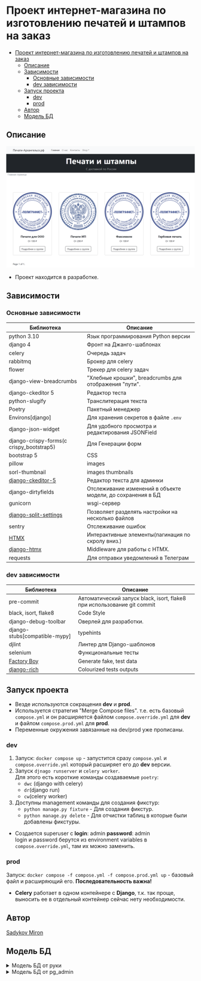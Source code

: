 # Проект интернет-магазина по изготовлению печатей и штампов на заказ
- [Проект интернет-магазина по изготовлению печатей и штампов на заказ](#проект-интернет-магазина-по-изготовлению-печатей-и-штампов-на-заказ)
  - [Описание](#описание)
  - [Зависимости](#зависимости)
    - [Основные зависимости](#основные-зависимости)
    - [dev зависимости](#dev-зависимости)
  - [Запуск проекта](#запуск-проекта)
    - [dev](#dev)
    - [prod](#prod)
  - [Автор](#автор)
  - [Модель БД](#модель-бд)
## Описание

![Картинка-Пример](images/img.png)
- Проект находится в разработке.

## Зависимости
### Основные зависимости
| Библиотека                                                                        | Описание                                                    |
| --------------------------------------------------------------------------------- | ----------------------------------------------------------- |
| python 3.10                                                                       | Язык программирования Python версии                         |
| django 4                                                                          | Фронт на Джанго-шаблонах                                    |
| celery                                                                            | Очередь задач                                               |
| rabbitmq                                                                          | Брокер для celery                                           |
| flower                                                                            | Трекер для celery задач                                     |
| django-view-breadcrumbs                                                           | "Хлебные крошки", breadcrumbs для отображения "пути".       |
| django-ckeditor 5                                                                 | Редактор теста                                              |
| python-slugify                                                                    | Транслитерация текста                                       |
| Poetry                                                                            | Пакетный менеджер                                           |
| Environs[django]                                                                  | Для хранения секретов в файле `.env`                        |
| django-json-widget                                                                | Для удобного просмотра и редактирования JSONField           |
| django-crispy-forms(c crispy_bootstrap5)                                          | Для Генерации форм                                          |
| bootstrap 5                                                                       | CSS                                                         |
| pillow                                                                            | images                                                      |
| sorl-thumbnail                                                                    | images thumbnails                                           |
| [django-ckeditor-5](https://github.com/hvlads/django-ckeditor-5)                  | Редактор текста для админки                                 |
| django-dirtyfields                                                                | Отслеживание изменений в объекте модели, до сохранения в БД |
| gunicorn                                                                          | wsgi-сервер                                                 |
| [django-split-settings](https://github.com/wemake-services/django-split-settings) | Позволяет разделять настройки на несколько файлов           |
| sentry                                                                            | Отслеживание ошибок                                         |
| [HTMX](https://htmx.org/)                                                         | Интерактивные элементы(пагинация по скролу вниз.)           |
| [django-htmx](https://github.com/adamchainz/django-htmx)                          | Middleware для работы с HTMX.                               |
| requests                                                                          | Для отправки уведомлений в Телеграм                         |

### dev зависимости
| Библиотека                                               | Описание                                                                |
| -------------------------------------------------------- | ----------------------------------------------------------------------- |
| pre-commit                                               | Автоматический запуск black, isort, flake8 при использование git commit |
| black, isort, flake8                                     | Code Style                                                              |
| django-debug-toolbar                                     | Оверлей для разработки.                                                 |
| django-stubs[compatible-mypy]                            | typehints                                                               |
| djlint                                                   | Линтер для Django-шаблонов                                              |
| selenium                                                 | Функциональные тесты                                                    |
| [Factory Boy](https://github.com/FactoryBoy/factory_boy) | Generate fake, test data                                                |
| [django-rich](https://github.com/adamchainz/django-rich) | Colourized tests outputs                                                |

## Запуск проекта
- Везде используются сокращения **dev** и **prod**.
- Используется стратегия "Merge Compose files". т.е. есть базовый `compose.yml` и он расширяется файлом `compose.override.yml` для **dev** и файлом `compose.prod.yml` для **prod**.
- Переменные окружения завязанные на dev/prod уже прописаны.

### dev
1. Запуск: `docker compose up` - запустится сразу `compose.yml` и `compose.override.yml` который расширяет его до **dev** версии.
2. Запуск `djnago runserver` и `celery worker`.\
Для этого есть короткие команды создаваемые `poetry`:
     - `dwc` (django with celery)
     - `dr`(django run)
     - `cw`(celery worker)
3. Доступны management команды для создания фикстур:
   -  `python manage.py fixture` - Для создания фикстур.
   -  `python manage.py delete` - Для отчистки таблиц в которые были добавлены фикстуры.
- Создается superuser с **login**: admin **password**: admin\
  login и password берутся из environment variables в `compose.override.yml`, там их можно заменить.


### prod
Запуск: `docker compose -f compose.yml -f compose.prod.yml up` - базовый файл и расширяющий его. __Последовательность важна!__
- **Celery** работает в одном контейнере с **Django**, т.к. так проще, выносить ее в отдельный контейнер сейчас нету необходимости.
## Автор

[Sadykov Miron](https://github.com/Reagent992)


## Модель БД

<details>
  <summary>Модель БД от руки</summary>
  <img src="images/models.png" alt="Модель БД от руки">
  Так же доступен оригинальный файл в excalidraw-формате.

</details>
<details>
  <summary>Модель БД от pg_admin</summary>
  <img src="images/db_by_pg_admin.png" alt="Модель БД от pg_admin">

</details>
